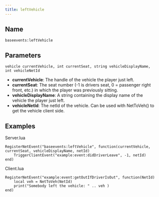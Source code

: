 ```yaml
---
title: leftVehicle
---
```


Name
----------
```
baseevents:leftVehicle
```

Parameters
----------

```
vehicle currentVehicle, int currentSeat, string vehicleDisplayName, int vehicleNetId
```

- **currentVehicle**: The handle of the vehicle the player just left.
- **currentSeat**: The seat number (-1 is drivers seat, 0 = passenger right front, etc.) in which the player was previously sitting.
- **vehicleDisplayName**: A string containing the display name of the vehicle the player just left.
- **vehicleNetId**: The netId of the vehicle. Can be used with NetToVeh() to get the vehicle client side.

Examples
--------

Server.lua 
```
RegisterNetEvent("baseevents:leftVehicle", function(currentVehicle, currentSeat, vehicleDisplayName, netId)
    TriggerClientEvent("example:event:didDriverLeave", -1, netId)
end)
```
Client.lua
```
RegisterNetEvent("example:event:getOutIfDriverIsOut", function(NetId)
    local veh = NetToVeh(NetId)
    print("Somebody left the vehicle: " .. veh )
end)
```
